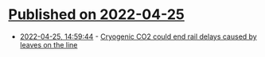 # [Published on 2022-04-25](index.md)

* [2022-04-25, 14:59:44](https://news.ycombinator.com/item?id=31155801) - [Cryogenic CO2 could end rail delays caused by leaves on the line](https://www.sheffield.ac.uk/news/leaf-busting-tech-could-end-rail-delays-caused-leaves-line)
